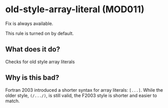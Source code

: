 # old-style-array-literal (MOD011)
Fix is always available.

This rule is turned on by default.

## What does it do?
Checks for old style array literals

## Why is this bad?
Fortran 2003 introduced a shorter syntax for array literals: `[...]`. While the
older style, `(/.../)`, is still valid, the F2003 style is shorter and easier to
match.
